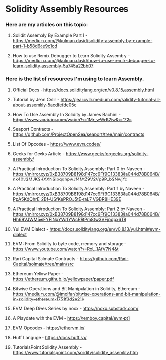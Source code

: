 # Solidity Assembly Resources

### Here are my articles on this topic:

1. Solidit Assembly By Example Part 1 - https://medium.com/@kulman.david/solidity-assembly-by-example-part-1-b58d6de9c1cd

2. How to use Remix Debugger to Learn Solidity Assembly - https://medium.com/@kulman.david/how-to-use-remix-debugger-to-learn-solidity-assembly-5a745a22bb07

### Here is the list of resources I'm using to learn Assembly.

1. Official Docs - https://docs.soliditylang.org/en/v0.8.15/assembly.html

2. Tutorial by Jean Cvllr - https://jeancvllr.medium.com/solidity-tutorial-all-about-assembly-5acdfefde05c

3. How To Use Assembly In Solidity by James Bachini - https://www.youtube.com/watch?v=1Mr_wWrB7iw&t=172s

4. Seaport Contracts - https://github.com/ProjectOpenSea/seaport/tree/main/contracts

5. List Of Opcodes - https://www.evm.codes/

6. Geeks for Geeks Article - https://www.geeksforgeeks.org/solidity-assembly/

7. A Practical Introduction To Solidity Assembly: Part 0 by Naveen - https://mirror.xyz/0xB38709B8198d147cc9Ff9C133838a044d78B064B/nk40v2MJKSHXXNSlbqqhpwJf4MtZ9V2Vp8P_bSNwjYc

8. A Practical Introduction To Solidity Assembly: Part 1 by Naveen - https://mirror.xyz/0xB38709B8198d147cc9Ff9C133838a044d78B064B/PpA5KdQhrE_2Bf-USfKePROJ5tE-raL7_VGBR8HE39E

9. A Practical Introduction To Solidity Assembly: Part 2 by Naveen - https://mirror.xyz/0xB38709B8198d147cc9Ff9C133838a044d78B064B/Hh69VJWM5eiFYFINxYWrIYWcRRtPm8tw3VFjpdpx6T8

10. Yul EVM Dialect - https://docs.soliditylang.org/en/v0.8.13/yul.html#evm-dialect

11. EVM: From Solidity to byte code, memory and storage - https://www.youtube.com/watch?v=RxL_1AfV7N4&t

12. Rari Capital Solmate Contracts - https://github.com/Rari-Capital/solmate/tree/main/src

13. Ethereum Yellow Paper - https://ethereum.github.io/yellowpaper/paper.pdf

14. Bitwise Operations and Bit Manipulation in Solidity, Ethereum - https://medium.com/@imolfar/bitwise-operations-and-bit-manipulation-in-solidity-ethereum-1751f3d2e216

15. EVM Deep Dives Series by noxx - https://noxx.substack.com/

16. A Playdate with the EVM - https://femboy.capital/evm-pt1

17. EVM Opcodes - https://ethervm.io/

18. Huff Languge - https://docs.huff.sh/

19. TutorialsPoint Solidity Assembly - https://www.tutorialspoint.com/solidity/solidity_assembly.htm
